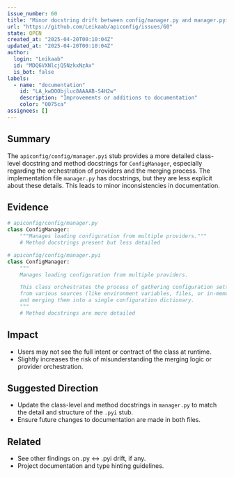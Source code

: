 ```yaml
---
issue_number: 60
title: "Minor docstring drift between config/manager.py and manager.pyi for ConfigManager"
url: "https://github.com/Leikaab/apiconfig/issues/60"
state: OPEN
created_at: "2025-04-20T00:10:04Z"
updated_at: "2025-04-20T00:10:04Z"
author:
  login: "Leikaab"
  id: "MDQ6VXNlcjQ5NzkxNzAx"
  is_bot: false
labels:
  - name: "documentation"
    id: "LA_kwDOObjluc8AAAAB-S4H2w"
    description: "Improvements or additions to documentation"
    color: "0075ca"
assignees: []
---
```


## Summary
The `apiconfig/config/manager.pyi` stub provides a more detailed class-level docstring and method docstrings for `ConfigManager`, especially regarding the orchestration of providers and the merging process. The implementation file `manager.py` has docstrings, but they are less explicit about these details. This leads to minor inconsistencies in documentation.

## Evidence
```python
# apiconfig/config/manager.py
class ConfigManager:
    """Manages loading configuration from multiple providers."""
    # Method docstrings present but less detailed

# apiconfig/config/manager.pyi
class ConfigManager:
    """
    Manages loading configuration from multiple providers.

    This class orchestrates the process of gathering configuration settings
    from various sources (like environment variables, files, or in-memory dictionaries)
    and merging them into a single configuration dictionary.
    """
    # Method docstrings are more detailed
```

## Impact
- Users may not see the full intent or contract of the class at runtime.
- Slightly increases the risk of misunderstanding the merging logic or provider orchestration.

## Suggested Direction
- Update the class-level and method docstrings in `manager.py` to match the detail and structure of the `.pyi` stub.
- Ensure future changes to documentation are made in both files.

## Related
- See other findings on .py ↔ .pyi drift, if any.
- Project documentation and type hinting guidelines.